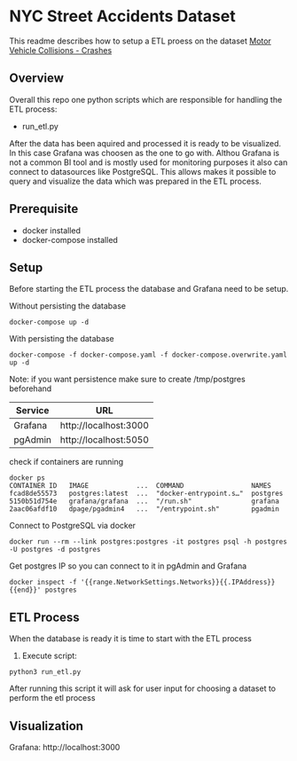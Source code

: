 # NYC Street Accidents Dataset
This readme describes how to setup a ETL proess on the dataset [Motor Vehicle Collisions - Crashes](https://data.cityofnewyork.us/Public-Safety/Motor-Vehicle-Collisions-Crashes/h9gi-nx95)

## Overview
Overall this repo one python scripts which are responsible for handling the ETL process:

* run_etl.py

After the data has been aquired and processed it is ready to be visualized. In this case Grafana was choosen as the one to go with. Althou Grafana is not a common BI tool and is mostly used for monitoring purposes it also can connect to datasources like PostgreSQL. This allows makes it possible to query and visualize the data which was prepared in the ETL process.

## Prerequisite
* docker installed
* docker-compose installed

## Setup
Before starting the ETL process the database and Grafana need to be setup. 

Without persisting the database
```console
docker-compose up -d
```

With persisting the database
```console
docker-compose -f docker-compose.yaml -f docker-compose.overwrite.yaml up -d
```

Note: if you want persistence make sure to create /tmp/postgres beforehand

| Service | URL                   |
| ------- | --------------------- |
| Grafana | http://localhost:3000 |
| pgAdmin | http://localhost:5050 |

check if containers are running
```console
docker ps
CONTAINER ID   IMAGE            ...  COMMAND                 NAMES
fcad8de55573   postgres:latest  ...  "docker-entrypoint.s…"  postgres
5150b51d754e   grafana/grafana  ...  "/run.sh"               grafana
2aac06afdf10   dpage/pgadmin4   ...  "/entrypoint.sh"        pgadmin
```

Connect to PostgreSQL via docker
```console
docker run --rm --link postgres:postgres -it postgres psql -h postgres -U postgres -d postgres
```

Get postgres IP so you can connect to it in pgAdmin and Grafana
```console
docker inspect -f '{{range.NetworkSettings.Networks}}{{.IPAddress}}{{end}}' postgres
```

## ETL Process
When the database is ready it is time to start with the ETL process

1. Execute script:
```console
python3 run_etl.py
```

After running this script it will ask for user input for choosing a dataset to perform the etl process

## Visualization

Grafana: http://localhost:3000
